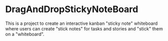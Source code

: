 # DragAndDropStickyNoteBoard
This is a project to create an interactive kanban "sticky note" whiteboard where users can create "stick notes" for tasks and stories and "stick" them on a "whiteboard".
